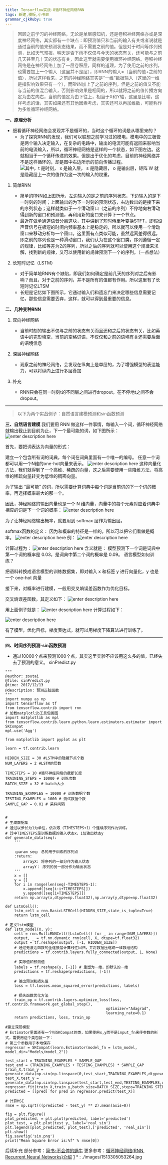 ```yaml
---
title: Tensorflow实战-8循环神经网络RNN
tags: 新建,模板,小书匠
grammar_cjkRuby: true
---
```

>回顾之前学习的神经网络，无论是单层感知机，还是卷积神经网络亦或是深度神经网络，其实都有一个缺点：即预测值只和当前的输入有关或者说就是通过当前的值来预测状态结果，而不需要之前的值。但是对于时间等序列预测，比如天气预报，明天是否下雨不仅仅与今天的状态有关，还可能与之前几天甚至几十天的状态有关，因此这里就需要使用循环神经网络。卷积神经网络是在神经网络上加了一层卷积层，同样的道理，为了使用之前的序列，也需要加上一个输入（这里并不是层），即RNN的输入=（当前的值+之前的值），所以这样看来，之前的神经网络其实是“一维”数据输入（这里的一维是指影响效果只有一个），而RNN加上了之前的序列，但是之前的值又不能与当前的值混合输入，否则影响效果是相同的，所以就将之前的值传播方向定为由左向右，当前的值定为由下往上，相当于X和Y轴，这里是比喻，这样考虑的话，其实如果还有其他因素考虑，其实还可以再加维数，可能称作为多维循环神经网络。

**一、原理分析**

* 细看循环神经网络会发现并不是循环的，当时这个循环的词是从哪里来的？
	* 为了探究RNN的发现，我们可以联想之前学习过的模电，模电中的三极管是两个输入决定输入，在复杂的电路中，输出的电流可能有返回来影响当前的电流输入，所以，循环神经网络是这样的一个状态，如下图左边。这就相当于一个循环传递的效果。但是出于优化的考虑，目前的神经网络并不是这样循环的，却是图中右边所示的前向传播过程。
	![其中，t 是时刻， x 是输入层， s 是隐藏层， o 是输出层，矩阵 W 就是隐藏层上一次的值作为这一次的输入的权重。][1]

1. 简单RNN

	* 简单的RNN如上图所示，左边输入的是之前的序列状态，下边输入的是下一时刻的时间；上面输出的为下一时刻的预测状态，右边数出的是接下来的序列状态；这样就类似于一个滑动窗口（之前的序列）不停地向右滑动得到新的窗口和预测值，再利用新的窗口来计算下一个节点。
	* 最近在做单通道语音分离这块，其中讲到了短时傅里叶变换STFT，即假设声音信号在极短的时间内频率基本上是稳定的，所以就可以使用一个滑动窗口来移动分析每一个窗口。这里面有点类似可能，虽然远离差得很远。即之前的序列也是一种滑动窗口，我们认为在这个窗口类，序列遵循一定的规律，比如等差为2的序列，所以之后的序列就可以使用这个规律来求解，找到新的规律，又可以使用新的规律预测下一个的序列。（一点想法）

2. 长短时记忆（LSTM）

	* 对于简单地RNN有个缺陷，即我们如何确定是前几天的序列对之后有影响？而且，对于之前的序列，并不是所有的值都有作用。所以这里有了长短时记忆LTSM
	* 长短是记忆如下图所示，它通过输入们和遗忘门来决定哪些信息需要记忆，那些信息需要丢弃，这样，就可以得到最重要的信息。

**二、几种变种RNN**

1. 双向神经网络
	* 当前时刻的输出不仅与之前的状态有关而且还和之后的状态有关，比如英语中的完形填空，当前的空格词语，不仅仅和之前的语境有关还需要后面的语境信息

2. 深层神经网络 
	* 观察之前的神经网络，会发现在纵向上是单层的，为了增强模型的表达能力，可以将纵向上进行多层叠加

3. 补充
	* RNN只会在同一时刻t的不同层之间进行dropout，在不停地t之间不会dropout。
----------


>以下为两个实战例子：自然语言建模预测和sin函数预测

**三、自然语言建模**
我们要用 RNN 做这样一件事情，每输入一个词，循环神经网络就输出截止到目前为止，下一个最可能的词，如下图所示：
![enter description here][2]

首先，要把词表达为向量的形式：

建立一个包含所有词的词典，每个词在词典里面有一个唯一的编号。
任意一个词都可以用一个N维的one-hot向量来表示。
![enter description here][3]
这种向量化方法，我们就得到了一个高维、稀疏的向量，这之后需要使用一些降维方法，将高维的稀疏向量转变为低维的稠密向量。

为了输出 “最可能” 的词，所以需要计算词典中每个词是当前词的下一个词的概率，再选择概率最大的那一个。

因此，神经网络的输出向量也是一个 N 维向量，向量中的每个元素对应着词典中相应的词是下一个词的概率：
![enter description here][4]

为了让神经网络输出概率，就要用到 softmax 层作为输出层。

softmax函数的定义：
因为和概率的特征是一样的，所以可以把它们看做是概率。
![enter description here][5]
例：
![enter description here][6]

计算过程为：
![enter description here][7]
含义就是：
模型预测下一个词是词典中第一个词的概率是 0.03，是词典中第二个词的概率是 0.09。
语言模型如何训练？

把语料转换成语言模型的训练数据集，即对输入 x 和标签 y 进行向量化，y 也是一个 one-hot 向量


接下来，对概率进行建模，一般用交叉熵误差函数作为优化目标。

交叉熵误差函数，其定义如下：
![enter description here][8]

用上面例子就是：
![enter description here][9]
计算过程如下：

![enter description here][10]

有了模型，优化目标，梯度表达式，就可以用梯度下降算法进行训练了。


----------


**四、时间序列预测-sin函数预测**

* 通过10000个点来预测1000个点，其实这里实验不应该用这么多的值，已经失去了预测的意义。
sinPredict.py

``` stylus
""" 
@author: zoutai
@file: sinPredict.py
@time: 2017/12/13 
@description: 预测正弦函数
"""
import numpy as np
import tensorflow as tf
from tensorflow.contrib import rnn
# 加载matplotlib工具包画图
import matplotlib as mpl
from tensorflow.contrib.learn.python.learn.estimators.estimator import SKCompat
mpl.use('Agg')

from matplotlib import pyplot as plt

learn = tf.contrib.learn

HIDDEN_SIZE = 30 #LSTM中的隐藏节点个数
NUM_LAYERS = 2 #LSTM的层数

TIMESTEPS = 10 #循环神经网络的截断长度
TRAINING_STEPS = 10000 # 训练次数
BATCH_SIZE = 32 # batch大小

TRAINING_EXAMPLES = 10000 # 训练数据个数
TESTING_EXAMPLES = 1000 # 测试数据个数
SAMPLE_GAP = 0.01 # 采样间隔


#
# 生成数据集
# 通过以步长为1为单位，依次取（TIMESTEPS+1）个连续序列作为训练。
# 其中TIMESTEPS是训练数据的输入状态x，1位输出状态y
def generate_data(seq):
    '''

    :param seq: 总的用于训练的序列点
    :return:
        arrayX: 将序列的一部分作为输入状态
        arrayY： 序列的另一部分作为输出状态
    '''
    x = []
    y = []
    for i in range(len(seq)-TIMESTEPS-1):
        x.append([seq[i:i+TIMESTEPS]])
        y.append([seq[i+TIMESTEPS]])
    return np.array(x,dtype=np.float32),np.array(y,dtype=np.float32)

def LstmCell():
    lstm_cell = rnn.BasicLSTMCell(HIDDEN_SIZE,state_is_tuple=True)
    return lstm_cell

# 定义lstm模型
def lstm_model(X, y):
    cell = rnn.MultiRNNCell([LstmCell() for _ in range(NUM_LAYERS)])
    output, _ = tf.nn.dynamic_rnn(cell, X, dtype=tf.float32)
    output = tf.reshape(output, [-1, HIDDEN_SIZE])
    # 通过无激活函数的全连接层计算线性回归，并将数据压缩成一维数组结构
    predictions = tf.contrib.layers.fully_connected(output, 1, None)

    # 实际值和预测值
    labels = tf.reshape(y, [-1]) # 重塑为一维，即默认的一维
    predictions = tf.reshape(predictions, [-1])

    # 输出预测和损失值
    loss = tf.losses.mean_squared_error(predictions, labels)

    # 损失函数优化方法
    train_op = tf.contrib.layers.optimize_loss(loss, tf.contrib.framework.get_global_step(),
                                             optimizer="Adagrad",
                                             learning_rate=0.1)
    return predictions, loss, train_op

#建立深层模型
# Estimator里面还有一个叫SKCompat的类，如果使用x,y而不是input_fn来传参数的形式，需要用这个类包装一下：
# 第二个参数用于本地保存
regressor = SKCompat(learn.Estimator(model_fn = lstm_model, model_dir="Models/model_2"))

test_start = TRAINING_EXAMPLES * SAMPLE_GAP
test_end = (TRAINING_EXAMPLES + TESTING_EXAMPLES) * SAMPLE_GAP
train_X,train_y = generate_data(np.sin(np.linspace(0,test_start,TRAINING_EXAMPLES,dtype=np.float32)))
test_X,test_y = generate_data(np.sin(np.linspace(test_start,test_end,TESTING_EXAMPLES,dtype=np.float32)))
regressor.fit(train_X,train_y,batch_size=BATCH_SIZE,steps=TRAINING_STEPS)
predicted = [[pred] for pred in regressor.predict(test_X)]

# 计算MSE
rmse = np.sqrt(((predicted - test_y) ** 2).mean(axis=0))

fig = plt.figure()
plot_predicted, = plt.plot(predicted, label='predicted')
plot_test, = plt.plot(test_y, label='real_sin')
plt.legend([plot_predicted, plot_test],['predicted', 'real_sin'])
plt.show()
fig.savefig('sin.png')
print("Mean Square Error is:%f" % rmse[0])
```

后续补充
部分参考：[简书-不会停的蜗牛][11]
更多参考：[循环神经网络(RNN, Recurrent Neural Networks)介绍][12]
  [1]	* : ./images/1513305053264.jpg


  [1]: ./images/1513308067569.jpg
  [2]: ./images/1513308067569.jpg
  [3]: ./images/1513308079476.jpg
  [4]: ./images/1513308087280.jpg
  [5]: ./images/1513308095186.jpg
  [6]: ./images/1513308105877.jpg
  [7]: ./images/1513308145346.jpg
  [8]: ./images/1513308169472.jpg
  [9]: ./images/1513308224744.jpg
  [10]: ./images/1513308215413.jpg
  [11]: http://www.jianshu.com/p/39a99c88a565
  [12]: http://blog.csdn.net/heyongluoyao8/article/details/48636251
